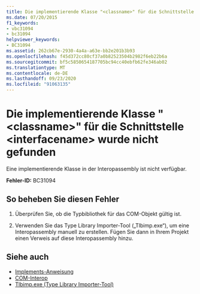 ```yaml
---
title: Die implementierende Klasse "<classname>" für die Schnittstelle <interfacename> wurde nicht gefunden
ms.date: 07/20/2015
f1_keywords:
- vbc31094
- bc31094
helpviewer_keywords:
- BC31094
ms.assetid: 262cb67e-2930-4a4a-a63e-bb2e201b3b93
ms.openlocfilehash: f45d372cc80cf37a0b82523504b2982f6eb22b6a
ms.sourcegitcommit: bf5c5850654187705bc94cc40ebfb62fe346ab02
ms.translationtype: MT
ms.contentlocale: de-DE
ms.lasthandoff: 09/23/2020
ms.locfileid: "91063135"
---
```

# <a name="implementing-class-classname-for-interface-interfacename-cannot-be-found"></a>Die implementierende Klasse "\<classname>" für die Schnittstelle \<interfacename> wurde nicht gefunden

Eine implementierende Klasse in der Interopassembly ist nicht verfügbar.  
  
 **Fehler-ID:** BC31094  
  
## <a name="to-correct-this-error"></a>So beheben Sie diesen Fehler  
  
1. Überprüfen Sie, ob die Typbibliothek für das COM-Objekt gültig ist.  
  
2. Verwenden Sie das Type Library Importer-Tool („Tlbimp.exe“), um eine Interopassembly manuell zu erstellen. Fügen Sie dann in Ihrem Projekt einen Verweis auf diese Interopassembly hinzu.  
  
## <a name="see-also"></a>Siehe auch

- [Implements-Anweisung](../language-reference/statements/implements-statement.md)
- [COM-Interop](../programming-guide/com-interop/index.md)
- [Tlbimp.exe (Type Library Importer-Tool)](../../framework/tools/tlbimp-exe-type-library-importer.md)
